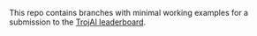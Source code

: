 This repo contains branches with minimal working examples for a submission to the [TrojAI leaderboard](https://pages.nist.gov/trojai/).